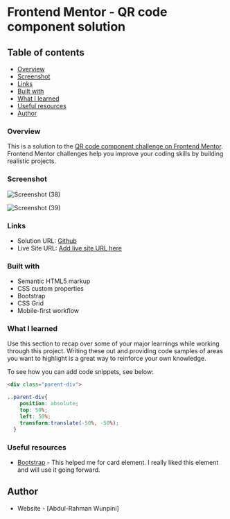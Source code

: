 # Frontend Mentor - QR code component solution

## Table of contents

  - [Overview](#Overview)
  - [Screenshot](#screenshot)
  - [Links](#links)
  - [Built with](#built-with)
  - [What I learned](#what-i-learned)
  - [Useful resources](#useful-resources)
- [Author](#author)



### Overview
This is a solution to the [QR code component challenge on Frontend Mentor](https://www.frontendmentor.io/challenges/qr-code-component-iux_sIO_H). Frontend Mentor challenges help you improve your coding skills by building realistic projects. 



### Screenshot

![Screenshot (38)](https://user-images.githubusercontent.com/55752850/200143550-f167a2c1-b4ad-4207-99df-4f3cfa0d6b2d.png)

![Screenshot (39)](https://user-images.githubusercontent.com/55752850/200143563-b88ebc34-dfbc-4a8d-a1a2-e7d725cd2320.png)



### Links

- Solution URL: [Github](https://github.com/ramz04/Qr-Code/)
- Live Site URL: [Add live site URL here](https://your-live-site-url.com)

### Built with

- Semantic HTML5 markup
- CSS custom properties
- Bootstrap
- CSS Grid
- Mobile-first workflow


### What I learned

Use this section to recap over some of your major learnings while working through this project. Writing these out and providing code samples of areas you want to highlight is a great way to reinforce your own knowledge.

To see how you can add code snippets, see below:

```html
<div class="parent-div">
```
```css
..parent-div{
    position: absolute;
    top: 50%;
    left: 50%;
    transform:translate(-50%, -50%);
  }
```


### Useful resources

- [Bootstrap](https://getbootstrap.com/) - This helped me for card element. I really liked this element and will use it going forward.


## Author

- Website - [Abdul-Rahman Wunpini]
